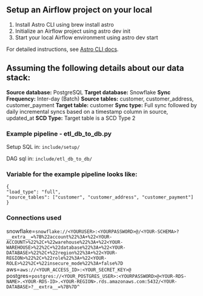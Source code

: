 ## Setup an Airflow project on your local

1. Install Astro CLI using brew install astro
2. Initialize an Airflow project using astro dev init
3. Start your local Airflow environment using astro dev start

For detailed instructions, see [Astro CLI docs](https://docs.astronomer.io/astro/cli/overview).

## Assuming the following details about our data stack:

**Source database:** PostgreSQL
**Target database:** Snowflake
**Sync Frequency:** Inter-day (Batch)
**Source tables:** customer, customer_address, customer_payment
**Target table:** customer
**Sync type:** Full sync followed by daily incremental syncs based on a timestamp column in source, updated_at
**SCD Type:** Target table is a SCD Type 2

### Example pipeline - etl_db_to_db.py

Setup SQL in: `include/setup/`

DAG sql in: `include/etl_db_to_db/`

### Variable for the example pipeline looks like:

```
{
"load_type": "full",
"source_tables": ["customer", "customer_address", "customer_payment"]
}
```

### Connections used

snowflake=`snowflake://<YOURUSER>:<YOURPASSWORD>@/<YOUR-SCHEMA>?__extra__=%7B%22account%22%3A+%22<YOUR-ACCOUNT>%22%2C+%22warehouse%22%3A+%22<YOUR-WAREHOUSE>%22%2C+%22database%22%3A+%22<YOUR-DATABASE>%22%2C+%22region%22%3A+%22<YOUR-REGION>%22%2C+%22role%22%3A+%22<YOUR-ROLE>%22%2C+%22insecure_mode%22%3A+false%7D`
aws=`aws://<YOUR_ACCESS_ID>:<YOUR_SECRET_KEY>@`
postgres=`postgres://<YOUR_POSTGRES_USER>:<YOURPASSWORD>@<YOUR-RDS-NAME>.<YOUR-RDS-ID>.<YOUR-REGION>.rds.amazonaws.com:5432/<YOUR-DATABASE>?__extra__=%7B%7D^`

